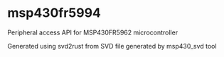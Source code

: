 # msp430fr5994

Peripheral access API for MSP430FR5962 microcontroller

Generated using svd2rust from SVD file generated by msp430_svd tool